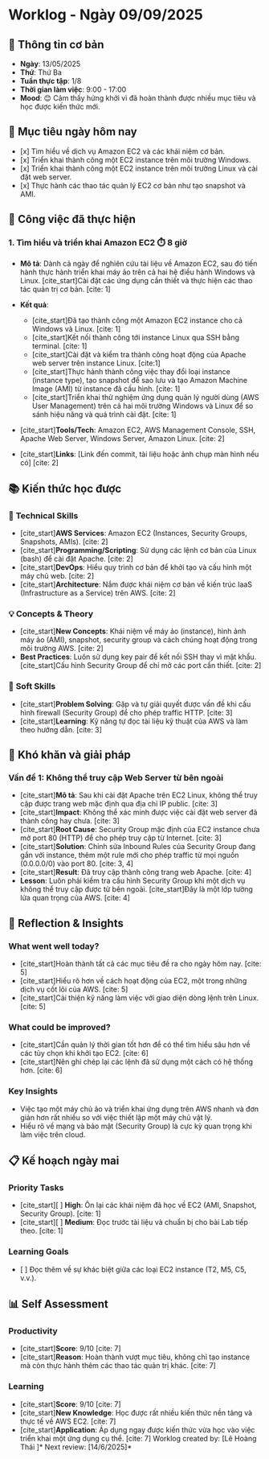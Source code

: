 # Worklog - Ngày 09/09/2025

## 📅 **Thông tin cơ bản**

* **Ngày**: 13/05/2025
* **Thứ**: Thứ Ba
* **Tuần thực tập**: 1/8
* **Thời gian làm việc**: 9:00 - 17:00
* **Mood**: 😊 Cảm thấy hứng khởi vì đã hoàn thành được nhiều mục tiêu và học được kiến thức mới.

## 🎯 **Mục tiêu ngày hôm nay**

* \[x] Tìm hiểu về dịch vụ Amazon EC2 và các khái niệm cơ bản.
* \[x] Triển khai thành công một EC2 instance trên môi trường Windows.
* \[x] Triển khai thành công một EC2 instance trên môi trường Linux và cài đặt web server.
* \[x] Thực hành các thao tác quản lý EC2 cơ bản như tạo snapshot và AMI.

## 💼 **Công việc đã thực hiện**

### 1\. **Tìm hiểu và triển khai Amazon EC2** ⏱️ 8 giờ

* **Mô tả**: Dành cả ngày để nghiên cứu tài liệu về Amazon EC2, sau đó tiến hành thực hành triển khai máy ảo trên cả hai hệ điều hành Windows và Linux. \[cite\_start]Cài đặt các ứng dụng cần thiết và thực hiện các thao tác quản trị cơ bản. \[cite: 1]
* **Kết quả**:

  * \[cite\_start]Đã tạo thành công một Amazon EC2 instance cho cả Windows và Linux. \[cite: 1]
  * \[cite\_start]Kết nối thành công tới instance Linux qua SSH bằng terminal. \[cite: 1]
  * \[cite\_start]Cài đặt và kiểm tra thành công hoạt động của Apache web server trên instance Linux. \[cite:1]
  * \[cite\_start]Thực hành thành công việc thay đổi loại instance (instance type), tạo snapshot để sao lưu và tạo Amazon Machine Image (AMI) từ instance đã cấu hình. \[cite: 1]
  * \[cite\_start]Triển khai thử nghiệm ứng dụng quản lý người dùng (AWS User Management) trên cả hai môi trường Windows và Linux để so sánh hiệu năng và quá trình cài đặt. \[cite: 1]

* \[cite\_start]**Tools/Tech**: Amazon EC2, AWS Management Console, SSH, Apache Web Server, Windows Server, Amazon Linux. \[cite: 2]
* \[cite\_start]**Links**: \[Link đến commit, tài liệu hoặc ảnh chụp màn hình nếu có] \[cite: 2]

## 📚 **Kiến thức học được**

### 🔧 **Technical Skills**

* \[cite\_start]**AWS Services**: Amazon EC2 (Instances, Security Groups, Snapshots, AMIs). \[cite: 2]
* \[cite\_start]**Programming/Scripting**: Sử dụng các lệnh cơ bản của Linux (bash) để cài đặt Apache. \[cite: 2]
* \[cite\_start]**DevOps**: Hiểu quy trình cơ bản để khởi tạo và cấu hình một máy chủ web. \[cite: 2]
* \[cite\_start]**Architecture**: Nắm được khái niệm cơ bản về kiến trúc IaaS (Infrastructure as a Service) trên AWS. \[cite: 2]

### 💡 **Concepts \& Theory**

* \[cite\_start]**New Concepts**: Khái niệm về máy ảo (instance), hình ảnh máy ảo (AMI), snapshot, security group và cách chúng hoạt động trong môi trường AWS. \[cite: 2]
* **Best Practices**: Luôn sử dụng key pair để kết nối SSH thay vì mật khẩu. \[cite\_start]Cấu hình Security Group để chỉ mở các port cần thiết. \[cite: 2]

### 🤝 **Soft Skills**

* \[cite\_start]**Problem Solving**: Gặp và tự giải quyết được vấn đề khi cấu hình firewall (Security Group) để cho phép traffic HTTP. \[cite: 3]
* \[cite\_start]**Learning**: Kỹ năng tự đọc tài liệu kỹ thuật của AWS và làm theo hướng dẫn. \[cite: 3]

## 🚧 **Khó khăn và giải pháp**

### **Vấn đề 1: Không thể truy cập Web Server từ bên ngoài**

* \[cite\_start]**Mô tả**: Sau khi cài đặt Apache trên EC2 Linux, không thể truy cập được trang web mặc định qua địa chỉ IP public. \[cite: 3]
* \[cite\_start]**Impact**: Không thể xác minh được việc cài đặt web server đã thành công hay chưa. \[cite: 3]
* \[cite\_start]**Root Cause**: Security Group mặc định của EC2 instance chưa mở port 80 (HTTP) để cho phép truy cập từ Internet. \[cite: 3]
* \[cite\_start]**Solution**: Chỉnh sửa Inbound Rules của Security Group đang gắn với instance, thêm một rule mới cho phép traffic từ mọi nguồn (0.0.0.0/0) vào port 80. \[cite: 3, 4]
* \[cite\_start]**Result**: Đã truy cập thành công trang web Apache. \[cite: 4]
* **Lesson**: Luôn phải kiểm tra cấu hình Security Group khi một dịch vụ không thể truy cập được từ bên ngoài. \[cite\_start]Đây là một lớp tường lửa quan trọng của AWS. \[cite: 4]

## 💭 **Reflection \& Insights**

### **What went well today?**

* \[cite\_start]Hoàn thành tất cả các mục tiêu đề ra cho ngày hôm nay. \[cite: 5]
* \[cite\_start]Hiểu rõ hơn về cách hoạt động của EC2, một trong những dịch vụ cốt lõi của AWS. \[cite: 5]
* \[cite\_start]Cải thiện kỹ năng làm việc với giao diện dòng lệnh trên Linux. \[cite: 5]

### **What could be improved?**

* \[cite\_start]Cần quản lý thời gian tốt hơn để có thể tìm hiểu sâu hơn về các tùy chọn khi khởi tạo EC2. \[cite: 6]
* \[cite\_start]Nên ghi chép lại các lệnh đã sử dụng một cách có hệ thống hơn. \[cite: 6]

### **Key Insights**

* Việc tạo một máy chủ ảo và triển khai ứng dụng trên AWS nhanh và đơn giản hơn rất nhiều so với việc thiết lập một máy chủ vật lý.
* Hiểu rõ về mạng và bảo mật (Security Group) là cực kỳ quan trọng khi làm việc trên cloud.

## 📋 **Kế hoạch ngày mai**

### **Priority Tasks**

* \[cite\_start]\[ ] **High**: Ôn lại các khái niệm đã học về EC2 (AMI, Snapshot, Security Group). \[cite: 1]
* \[cite\_start]\[ ] **Medium**: Đọc trước tài liệu và chuẩn bị cho bài Lab tiếp theo. \[cite: 1]

### **Learning Goals**

* \[ ] Đọc thêm về sự khác biệt giữa các loại EC2 instance (T2, M5, C5, v.v.).

## 📊 **Self Assessment**

### **Productivity**

* \[cite\_start]**Score**: 9/10 \[cite: 7]
* \[cite\_start]**Reason**: Hoàn thành vượt mục tiêu, không chỉ tạo instance mà còn thực hành thêm các thao tác quản trị khác. \[cite: 7]

### **Learning**

* \[cite\_start]**Score**: 9/10 \[cite: 7]
* \[cite\_start]**New Knowledge**: Học được rất nhiều kiến thức nền tảng và thực tế về AWS EC2. \[cite: 7]
* \[cite\_start]**Application**: Áp dụng ngay được kiến thức vừa học vào việc triển khai một ứng dụng cụ thể. \[cite: 7]
  Worklog created by: \[Lê Hoàng Thái ]\*
  Next review: \[14/6/2025]\*
